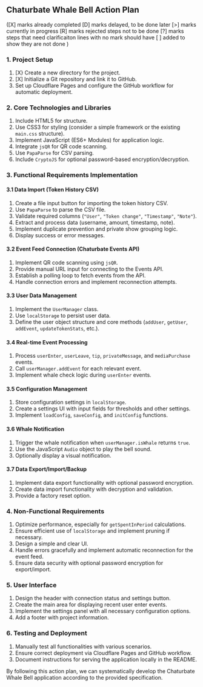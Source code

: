## Chaturbate Whale Bell Action Plan

([X] marks already completed
[D] marks delayed, to be done later
[>] marks currently in progress
[R] marks rejected steps not to be done
[?] marks steps that need clarificaiton
lines with no mark should have [ ] added to show they are not done
)

### 1. Project Setup

1. [X} Create a new directory for the project.
2. [X] Initialize a Git repository and link it to GitHub.
3. Set up Cloudflare Pages and configure the GitHub workflow for automatic deployment.

### 2. Core Technologies and Libraries

1. Include HTML5 for structure.
2. Use CSS3 for styling (consider a simple framework or the existing `main.css` structure).
3. Implement JavaScript (ES6+ Modules) for application logic.
4. Integrate `jsQR` for QR code scanning.
5. Use `PapaParse` for CSV parsing.
6. Include `CryptoJS` for optional password-based encryption/decryption.

### 3. Functional Requirements Implementation

#### 3.1 Data Import (Token History CSV)

1. Create a file input button for importing the token history CSV.
2. Use `PapaParse` to parse the CSV file.
3. Validate required columns (`"User"`, `"Token change"`, `"Timestamp"`, `"Note"`).
4. Extract and process data (username, amount, timestamp, note).
5. Implement duplicate prevention and private show grouping logic.
6. Display success or error messages.

#### 3.2 Event Feed Connection (Chaturbate Events API)

1. Implement QR code scanning using `jsQR`.
2. Provide manual URL input for connecting to the Events API.
3. Establish a polling loop to fetch events from the API.
4. Handle connection errors and implement reconnection attempts.

#### 3.3 User Data Management

1. Implement the `UserManager` class.
2. Use `localStorage` to persist user data.
3. Define the user object structure and core methods (`addUser`, `getUser`, `addEvent`, `updateTokenStats`, etc.).

#### 3.4 Real-time Event Processing

1. Process `userEnter`, `userLeave`, `tip`, `privateMessage`, and `mediaPurchase` events.
2. Call `userManager.addEvent` for each relevant event.
3. Implement whale check logic during `userEnter` events.

#### 3.5 Configuration Management

1. Store configuration settings in `localStorage`.
2. Create a settings UI with input fields for thresholds and other settings.
3. Implement `loadConfig`, `saveConfig`, and `initConfig` functions.

#### 3.6 Whale Notification

1. Trigger the whale notification when `userManager.isWhale` returns `true`.
2. Use the JavaScript `Audio` object to play the bell sound.
3. Optionally display a visual notification.

#### 3.7 Data Export/Import/Backup

1. Implement data export functionality with optional password encryption.
2. Create data import functionality with decryption and validation.
3. Provide a factory reset option.

### 4. Non-Functional Requirements

1. Optimize performance, especially for `getSpentInPeriod` calculations.
2. Ensure efficient use of `localStorage` and implement pruning if necessary.
3. Design a simple and clear UI.
4. Handle errors gracefully and implement automatic reconnection for the event feed.
5. Ensure data security with optional password encryption for export/import.

### 5. User Interface

1. Design the header with connection status and settings button.
2. Create the main area for displaying recent user enter events.
3. Implement the settings panel with all necessary configuration options.
4. Add a footer with project information.

### 6. Testing and Deployment

1. Manually test all functionalities with various scenarios.
2. Ensure correct deployment via Cloudflare Pages and GitHub workflow.
3. Document instructions for serving the application locally in the README.

By following this action plan, we can systematically develop the Chaturbate Whale Bell application according to the provided specification.